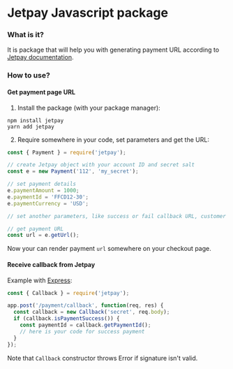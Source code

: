 # Jetpay Javascript package

### What is it?

It is package that will help you with generating payment URL according to 
[Jetpay documentation](https://developers.jetpay.kz/en/en_PP_Integration.html).

### How to use?

#### Get payment page URL

1. Install the package (with your package manager):
```shell
npm install jetpay
yarn add jetpay
```

2. Require somewhere in your code, set parameters and get the URL:
```javascript
const { Payment } = require('jetpay');

// create Jetpay object with your account ID and secret salt
const e = new Payment('112', 'my_secret');

// set payment details 
e.paymentAmount = 1000;
e.paymentId = 'FFCD12-30';
e.paymentCurrency = 'USD';

// set another parameters, like success or fail callback URL, customer details, etc.

// get payment URL
const url = e.getUrl();
```

Now your can render payment `url` somewhere on your checkout page.

#### Receive callback from Jetpay

Example with [Express](http://expressjs.com):
```javascript
const { Callback } = require('jetpay');

app.post('/payment/callback', function(req, res) {
  const callback = new Callback('secret', req.body);
  if (callback.isPaymentSuccess()) {
    const paymentId = callback.getPaymentId();
    // here is your code for success payment
  }
});
```
Note that `Callback` constructor throws Error if signature isn't valid.

